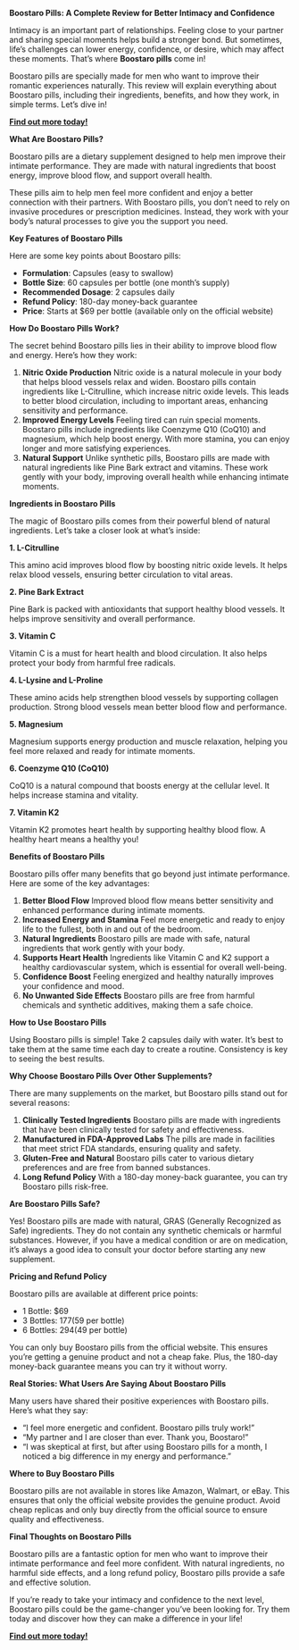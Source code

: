 ﻿**Boostaro Pills: A Complete Review for Better Intimacy and Confidence**

Intimacy is an important part of relationships. Feeling close to your partner and sharing special moments helps build a stronger bond. But sometimes, life’s challenges can lower energy, confidence, or desire, which may affect these moments. That’s where **Boostaro pills** come in!

Boostaro pills are specially made for men who want to improve their romantic experiences naturally. This review will explain everything about Boostaro pills, including their ingredients, benefits, and how they work, in simple terms. Let’s dive in!

<a href="https://boostaro.org/" target="_blank">**Find out more today!**</a>

**What Are Boostaro Pills?**

Boostaro pills are a dietary supplement designed to help men improve their intimate performance. They are made with natural ingredients that boost energy, improve blood flow, and support overall health.

These pills aim to help men feel more confident and enjoy a better connection with their partners. With Boostaro pills, you don’t need to rely on invasive procedures or prescription medicines. Instead, they work with your body’s natural processes to give you the support you need.

**Key Features of Boostaro Pills**

Here are some key points about Boostaro pills:

- **Formulation**: Capsules (easy to swallow)
- **Bottle Size**: 60 capsules per bottle (one month’s supply)
- **Recommended Dosage**: 2 capsules daily
- **Refund Policy**: 180-day money-back guarantee
- **Price**: Starts at $69 per bottle (available only on the official website)

**How Do Boostaro Pills Work?**

The secret behind Boostaro pills lies in their ability to improve blood flow and energy. Here’s how they work:

1. **Nitric Oxide Production**
   Nitric oxide is a natural molecule in your body that helps blood vessels relax and widen. Boostaro pills contain ingredients like L-Citrulline, which increase nitric oxide levels. This leads to better blood circulation, including to important areas, enhancing sensitivity and performance.
1. **Improved Energy Levels**
   Feeling tired can ruin special moments. Boostaro pills include ingredients like Coenzyme Q10 (CoQ10) and magnesium, which help boost energy. With more stamina, you can enjoy longer and more satisfying experiences.
1. **Natural Support**
   Unlike synthetic pills, Boostaro pills are made with natural ingredients like Pine Bark extract and vitamins. These work gently with your body, improving overall health while enhancing intimate moments.

**Ingredients in Boostaro Pills**

The magic of Boostaro pills comes from their powerful blend of natural ingredients. Let’s take a closer look at what’s inside:

**1. L-Citrulline**

This amino acid improves blood flow by boosting nitric oxide levels. It helps relax blood vessels, ensuring better circulation to vital areas.

**2. Pine Bark Extract**

Pine Bark is packed with antioxidants that support healthy blood vessels. It helps improve sensitivity and overall performance.

**3. Vitamin C**

Vitamin C is a must for heart health and blood circulation. It also helps protect your body from harmful free radicals.

**4. L-Lysine and L-Proline**

These amino acids help strengthen blood vessels by supporting collagen production. Strong blood vessels mean better blood flow and performance.

**5. Magnesium**

Magnesium supports energy production and muscle relaxation, helping you feel more relaxed and ready for intimate moments.

**6. Coenzyme Q10 (CoQ10)**

CoQ10 is a natural compound that boosts energy at the cellular level. It helps increase stamina and vitality.

**7. Vitamin K2**

Vitamin K2 promotes heart health by supporting healthy blood flow. A healthy heart means a healthy you!

**Benefits of Boostaro Pills**

Boostaro pills offer many benefits that go beyond just intimate performance. Here are some of the key advantages:

1. **Better Blood Flow**
   Improved blood flow means better sensitivity and enhanced performance during intimate moments.
1. **Increased Energy and Stamina**
   Feel more energetic and ready to enjoy life to the fullest, both in and out of the bedroom.
1. **Natural Ingredients**
   Boostaro pills are made with safe, natural ingredients that work gently with your body.
1. **Supports Heart Health**
   Ingredients like Vitamin C and K2 support a healthy cardiovascular system, which is essential for overall well-being.
1. **Confidence Boost**
   Feeling energized and healthy naturally improves your confidence and mood.
1. **No Unwanted Side Effects**
   Boostaro pills are free from harmful chemicals and synthetic additives, making them a safe choice.

**How to Use Boostaro Pills**

Using Boostaro pills is simple! Take 2 capsules daily with water. It’s best to take them at the same time each day to create a routine. Consistency is key to seeing the best results.

**Why Choose Boostaro Pills Over Other Supplements?**

There are many supplements on the market, but Boostaro pills stand out for several reasons:

1. **Clinically Tested Ingredients**
   Boostaro pills are made with ingredients that have been clinically tested for safety and effectiveness.
1. **Manufactured in FDA-Approved Labs**
   The pills are made in facilities that meet strict FDA standards, ensuring quality and safety.
1. **Gluten-Free and Natural**
   Boostaro pills cater to various dietary preferences and are free from banned substances.
1. **Long Refund Policy**
   With a 180-day money-back guarantee, you can try Boostaro pills risk-free.

**Are Boostaro Pills Safe?**

Yes! Boostaro pills are made with natural, GRAS (Generally Recognized as Safe) ingredients. They do not contain any synthetic chemicals or harmful substances. However, if you have a medical condition or are on medication, it’s always a good idea to consult your doctor before starting any new supplement.

**Pricing and Refund Policy**

Boostaro pills are available at different price points:

- 1 Bottle: $69
- 3 Bottles: $177 ($59 per bottle)
- 6 Bottles: $294 ($49 per bottle)

You can only buy Boostaro pills from the official website. This ensures you’re getting a genuine product and not a cheap fake. Plus, the 180-day money-back guarantee means you can try it without worry.

**Real Stories: What Users Are Saying About Boostaro Pills**

Many users have shared their positive experiences with Boostaro pills. Here’s what they say:

- “I feel more energetic and confident. Boostaro pills truly work!”
- “My partner and I are closer than ever. Thank you, Boostaro!”
- “I was skeptical at first, but after using Boostaro pills for a month, I noticed a big difference in my energy and performance.”

**Where to Buy Boostaro Pills**

Boostaro pills are not available in stores like Amazon, Walmart, or eBay. This ensures that only the official website provides the genuine product. Avoid cheap replicas and only buy directly from the official source to ensure quality and effectiveness.

**Final Thoughts on Boostaro Pills**

Boostaro pills are a fantastic option for men who want to improve their intimate performance and feel more confident. With natural ingredients, no harmful side effects, and a long refund policy, Boostaro pills provide a safe and effective solution.

If you’re ready to take your intimacy and confidence to the next level, Boostaro pills could be the game-changer you’ve been looking for. Try them today and discover how they can make a difference in your life!

<a href="https://boostaro.org/" target="_blank">**Find out more today!**</a>
